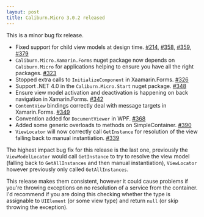 ```yaml
---
layout: post
title: Caliburn.Micro 3.0.2 released
---
```



This is a minor bug fix release.

- Fixed support for child view models at design time. [#214](https://github.com/Caliburn-Micro/Caliburn.Micro/issues/214), [#358](https://github.com/Caliburn-Micro/Caliburn.Micro/issues/358), [#359](https://github.com/Caliburn-Micro/Caliburn.Micro/issues/359), [#379](https://github.com/Caliburn-Micro/Caliburn.Micro/issues/379) 
- `Caliburn.Micro.Xamarin.Forms` nuget package now depends on `Caliburn.Micro` for applications helping to ensure you have all the right packages. [#323](https://github.com/Caliburn-Micro/Caliburn.Micro/issues/323) 
- Stopped extra calls to `InitializeComponent` in Xaamarin.Forms. [#326](https://github.com/Caliburn-Micro/Caliburn.Micro/issues/326) 
- Support .NET 4.0 in the `Caliburn.Micro.Start` nuget package. [#348](https://github.com/Caliburn-Micro/Caliburn.Micro/issues/348) 
- Ensure view model activation and deactivation is happening on back navigation in Xamarin.Forms. [#342](https://github.com/Caliburn-Micro/Caliburn.Micro/issues/342) 
- `ContentView` bindings correctly deal with message targets in Xamarin.Forms. [#349](https://github.com/Caliburn-Micro/Caliburn.Micro/issues/349) 
- Convention added for `DocumentViewer` in WPF. [#368](https://github.com/Caliburn-Micro/Caliburn.Micro/issues/368) 
- Added some generic overloads to methods on SimpleContainer. [#390](https://github.com/Caliburn-Micro/Caliburn.Micro/issues/390) 
- `ViewLocator` will now correctly call `GetInstance` for resolution of the view falling back to manual instantiation. [#339](https://github.com/Caliburn-Micro/Caliburn.Micro/issues/339)

The highest impact bug fix for this release is the last one, previously the `ViewModelLocator` would call `GetInstance` to try to resolve the view model (falling back to `GetAllInstances` and then manual instantiation), `ViewLocator` however previously only called `GetAllInstances`. 

This release makes them consistent, however it could cause problems if you're throwing exceptions on no resolution of a service from the container. I'd recommend if you are doing this checking whether the type is assignable to `UIElement` (or some view type) and return `null` (or skip throwing the exception). 